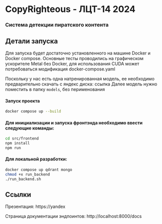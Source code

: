 # CopyRighteous - ЛЦТ-14 2024
### Система детекции пиратского контента
## Детали запуска
Для запуска будет достаточно установленного на машине Docker и Docker compose. Основные тесты проводились на графическом ускорителе Metal без Docker, для использования CUDA может потребоваться модификация docker-compose.yaml

Поскольку у нас есть одна натренированная модель, ее необходимо предварительно скачать с яндекс диска: ссылка
Далее модель нужно поместить в папку ```models```, без перименования

#### Запуск проекта

```bash
docker compose up --build
```
#### Для инициализации и запуска фронтэнда необходимо ввести следующие команды:
```bash
cd src/frontend
npm install
npm run
```

#### Для локальной разработки:
```bash
docker compose up qdrant mongo
chmod +x run_backend
./run_backend.sh
```

## Ссылки
Презентация: https://yandex

Страница документации эндпоинтов: http://localhost:8000/docs


